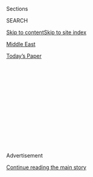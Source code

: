 <div id="app">

<div>

<div>

<div>

<div class="NYTAppHideMasthead css-1q2w90k e1suatyy0">

<div class="section css-ui9rw0 e1suatyy2">

<div class="css-eph4ug er09x8g0">

<div class="css-6n7j50">

</div>

<span class="css-1dv1kvn">Sections</span>

<div class="css-10488qs">

<span class="css-1dv1kvn">SEARCH</span>

</div>

[Skip to content](#site-content)[Skip to site index](#site-index)

</div>

<div id="masthead-section-label" class="css-1wr3we4 eaxe0e00">

[Middle
East](https://www.nytimes.com/section/world/middleeast)

</div>

<div class="css-10698na e1huz5gh0">

</div>

</div>

<div id="masthead-bar-one" class="section hasLinks css-15hmgas e1csuq9d3">

<div class="css-uqyvli e1csuq9d0">

</div>

<div class="css-1uqjmks e1csuq9d1">

</div>

<div class="css-9e9ivx">

[](https://myaccount.nytimes.com/auth/login?response_type=cookie&client_id=vi)

</div>

<div class="css-1bvtpon e1csuq9d2">

[Today’s
Paper](https://www.nytimes.com/section/todayspaper)

</div>

</div>

</div>

</div>

<div data-aria-hidden="false">

<div id="site-content" data-role="main">

<div>

<div class="css-1aor85t" style="opacity:0.000000001;z-index:-1;visibility:hidden">

<div class="css-1hqnpie">

<div class="css-epjblv">

<span class="css-17xtcya">[Middle
East](/section/world/middleeast)</span><span class="css-x15j1o">|</span><span class="css-fwqvlz">Plight
of Houthi Rebels Is Clear in Visit to Yemen’s
Capital</span>

</div>

<div class="css-k008qs">

<div class="css-1iwv8en">

<span class="css-18z7m18"></span>

<div>

</div>

</div>

<span class="css-1n6z4y">https://nyti.ms/2g3RIaf</span>

<div class="css-1705lsu">

<div class="css-4xjgmj">

<div class="css-4skfbu" data-role="toolbar" data-aria-label="Social Media Share buttons, Save button, and Comments Panel with current comment count" data-testid="share-tools">

  - 
  - 
  - 
  - 
    
    <div class="css-6n7j50">
    
    </div>

  - 

</div>

</div>

</div>

</div>

</div>

</div>

<div class="css-13pd83m">

</div>

<div id="top-wrapper" class="css-1sy8kpn">

<div id="top-slug" class="css-l9onyx">

Advertisement

</div>

[Continue reading the main
story](#after-top)

<div class="ad top-wrapper" style="text-align:center;height:100%;display:block;min-height:250px">

<div id="top" class="place-ad" data-position="top" data-size-key="top">

</div>

</div>

<div id="after-top">

</div>

</div>

<div id="sponsor-wrapper" class="css-1hyfx7x">

<div id="sponsor-slug" class="css-19vbshk">

Supported by

</div>

[Continue reading the main
story](#after-sponsor)

<div id="sponsor" class="ad sponsor-wrapper" style="text-align:center;height:100%;display:block">

</div>

<div id="after-sponsor">

</div>

</div>

<div class="css-1vkm6nb ehdk2mb0">

# Plight of Houthi Rebels Is Clear in Visit to Yemen’s Capital

</div>

<div class="css-79elbk" data-testid="photoviewer-wrapper">

<div class="css-z3e15g" data-testid="photoviewer-wrapper-hidden">

</div>

<div class="css-1a48zt4 ehw59r15" data-testid="photoviewer-children">

![<span class="css-16f3y1r e13ogyst0" data-aria-hidden="true">Bombed-out
homes in Sana, the capital of Yemen. A Saudi-led coalition has been
bombing Yemen to try to oust the Houthis, a rebel group aligned with
Iran that seized the capital in
2014.</span><span class="css-cnj6d5 e1z0qqy90" itemprop="copyrightHolder"><span class="css-1ly73wi e1tej78p0">Credit...</span><span><span>Tyler
Hicks/The New York
Times</span></span></span>](https://static01.nyt.com/images/2016/11/24/world/26HOUTHIS-2/26HOUTHIS-2-articleInline.jpg?quality=75&auto=webp&disable=upscale)

</div>

</div>

<div class="css-xt80pu e12qa4dv0">

<div class="css-18e8msd">

<div class="css-vp77d3 epjyd6m0">

<div class="css-1baulvz">

By [<span class="css-1baulvz last-byline" itemprop="name">Ben
Hubbard</span>](http://www.nytimes.com/by/ben-hubbard)

</div>

</div>

  - Nov. 26,
    2016

  - 
    
    <div class="css-4xjgmj">
    
    <div class="css-d8bdto" data-role="toolbar" data-aria-label="Social Media Share buttons, Save button, and Comments Panel with current comment count" data-testid="share-tools">
    
      - 
      - 
      - 
      - 
        
        <div class="css-6n7j50">
        
        </div>
    
      - 
    
    </div>
    
    </div>

</div>

</div>

<div class="section meteredContent css-1r7ky0e" name="articleBody" itemprop="articleBody">

<div class="css-1fanzo5 StoryBodyCompanionColumn">

<div class="css-53u6y8">

SANA, Yemen — Before the war, the Officers Club in downtown Sana was a
prime recreation destination, known for its pool and garden cafe.

Now, like much of Sana, the Yemeni capital, its bombed-out remnants are
controlled by gun-wielding rebels from the group known as the Houthis.
Dressed in ragtag uniforms and brimming with Islamist fervor, they
pointed out holes from airstrikes and the rubble that had once been the
Police Academy.

Still, they insisted that their seizure of the capital had been good for
[Yemen](http://www.nytimes.com/topic/destination/yemen).

“There was too much corruption and looting before,” said Masoud Saad,
19, who had dropped out of middle school to become a fighter. “We wanted
to present the true religion of God in a correct way.”

Once a provincial militant movement in the mountains of northern Yemen,
[the
Houthis](http://www.nytimes.com/2015/01/21/world/middleeast/who-are-the-houthis-of-yemen.html)
surged to prominence after they seized control of the country’s
northwest in 2014. Since then, they have pushed the national government
into exile and set off a new Middle Eastern war in which they are in the
cross hairs of an intensive bombardment campaign by Saudi Arabia and a
coalition of Arab countries.

</div>

</div>

<div class="css-1fanzo5 StoryBodyCompanionColumn">

<div class="css-53u6y8">

Now they are struggling to govern in the middle of a war that has ground
to a destructive stalemate.

In an interview in his car, because the Defense Ministry headquarters
had been bombed, Brig. Gen. Sharaf Luqman, a spokesman for Houthi-allied
military units, acknowledged that the front lines had scarcely moved in
the past year.

</div>

</div>

<div class="css-79elbk" data-testid="photoviewer-wrapper">

<div class="css-z3e15g" data-testid="photoviewer-wrapper-hidden">

</div>

<div class="css-1a48zt4 ehw59r15" data-testid="photoviewer-children">

![<span class="css-16f3y1r e13ogyst0" data-aria-hidden="true">A
nonfunctioning cement factory in Amran, Yemen, that was bombed twice by
the Saudi-led
coalition.</span><span class="css-cnj6d5 e1z0qqy90" itemprop="copyrightHolder"><span class="css-1ly73wi e1tej78p0">Credit...</span><span>Tyler
Hicks/The New York
Times</span></span>](https://static01.nyt.com/images/2016/11/24/world/26HOUTHIS-1/26HOUTHIS-1-articleInline.jpg?quality=75&auto=webp&disable=upscale)

</div>

</div>

<div class="css-1fanzo5 StoryBodyCompanionColumn">

<div class="css-53u6y8">

“We have lost everything, our infrastructure, and we have nothing left
to lose,” he said. “Now it is a long war of attrition.”

The Houthis’ control of such key territory has made them essential to
international efforts to end the conflict, leaving policy makers and
negotiators struggling to figure out what they want. And the group’s
anti-American stance rankles Washington, which used to count on the
Yemeni government as an ally against Al Qaeda and has aided Saudi Arabia
in its military campaign against the rebels.

</div>

</div>

<div class="css-1fanzo5 StoryBodyCompanionColumn">

<div class="css-53u6y8">

The rebels’ slogan is spray-painted on walls and checkpoints throughout
their territory: “God is great. Death to America. Death to Israel. Curse
on the Jews. Victory for Islam.”

The Houthi movement began as a religious revival in the 1990s among
Zaydi Muslims, an Arab religious minority in northern Yemen who sought
to push back against efforts by Saudi Arabia to spread its
fundamentalist version of Sunni Islam.

The group takes its name from its founder, Hussein Badr Eddin al-Houthi,
who was killed by Yemeni forces in 2004. His followers launched an
insurgency against the government, and developed as a guerrilla force in
a series of civil wars.

That background of insurgency rooted in backwater parts of the Arab
world’s poorest state forged the group into a strong fighting force but
gave it few skilled politicians, intellectuals or technocrats — a
weakness glaringly apparent during a recent visit by New York Times
journalists in
Sana.

</div>

</div>

<div style="max-width:100%;margin:0 auto">

<div class="css-17dprlf" data-id="100000004789834" data-slug="houthimap" style="max-width:600px">

</div>

</div>

<div class="css-1fanzo5 StoryBodyCompanionColumn">

<div class="css-53u6y8">

Much of the Houthis’ administration relies on civil servants who chafe
under their control and on followers of a former president, [Ali
Abdullah
Saleh](http://www.nytimes.com/2014/02/01/world/middleeast/even-out-of-office-a-wielder-of-great-power-in-yemen.html),
who has allied with them.

Further impeding their efforts at governance is the Saudi bombardment,
which has [gravely damaged an already weak
economy](http://www.nytimes.com/2016/11/14/world/middleeast/yemen-saudi-bombing-houthis-hunger.html "Times article")
and infrastructure.

</div>

</div>

<div class="css-1fanzo5 StoryBodyCompanionColumn">

<div class="css-53u6y8">

In interviews during a recent trip to Yemen, Houthi leaders and fighters
described themselves as “revolutionaries” in the mold of Hezbollah in
Lebanon or Hamas in Gaza, saying their aim was to cleanse the country of
corrupt leaders they considered beholden to foreign powers. In
describing their goals, they spouted beliefs that often clashed with
their behavior.

“I saw that they stood with justice and the oppressed,” said Majid Ali,
who dropped out of a Sana university to join the Houthis when they
seized the capital. “The goal was not to take control, but to help the
oppressed and the weak.”

But their enemies in Yemen and Saudi Arabia insist that the Houthis are
a dangerous proxy force being used by Iran to expand its influence and
challenge Saudi influence.

Analysts and diplomats who follow Yemen say the reality is somewhere in
between. While commonly considered Shiite, the Houthis’ Zaydi sect
differs significantly from Iran’s official Shiite creed, and
historically ties between the Houthis and Iran were not
strong.

</div>

</div>

<div class="css-79elbk" data-testid="photoviewer-wrapper">

<div class="css-z3e15g" data-testid="photoviewer-wrapper-hidden">

</div>

<div class="css-1a48zt4 ehw59r15" data-testid="photoviewer-children">

<div class="css-1xdhyk6 erfvjey0">

<span class="css-1ly73wi e1tej78p0">Image</span>

<div class="css-zjzyr8">

<div data-testid="lazyimage-container" style="height:261.64444444444445px">

</div>

</div>

</div>

<span class="css-16f3y1r e13ogyst0" data-aria-hidden="true">A camp of
displaced families in Yemen in
October.</span><span class="css-cnj6d5 e1z0qqy90" itemprop="copyrightHolder"><span class="css-1ly73wi e1tej78p0">Credit...</span><span>Tyler
Hicks/The New York Times</span></span>

</div>

</div>

<div class="css-1fanzo5 StoryBodyCompanionColumn">

<div class="css-53u6y8">

But their shared hatred for Saudi Arabia has brought them together in
the current conflict, and Iran has given the Houthis weapons and
technical help to attack Saudi forces along the border.

April Longley Alley, a Yemen analyst with the International Crisis
Group, said the Houthis’ surge out of the north to seize the capital had
been opportunistic. Their objectives included gaining a decisive stake
in national decision-making and in Yemen’s military and security
apparatus.

</div>

</div>

<div class="css-1fanzo5 StoryBodyCompanionColumn">

<div class="css-53u6y8">

What remains unclear, she said, is how the war has changed those goals.

“Now that they are in the capital, the question is how much of a stake
do they think they can hold on to after this experience with
governance,” she said.

During our 10-day trip to Sana and nearby provinces, it was clear that
the Houthis were in charge. Their authorities issued our visas,
determined what sites we could visit and assigned us a minder to make
sure we stuck to the program.

Houthi checkpoints dotted the roads, sometimes less than a mile apart,
and some of the scrappy young fighters who manned them struggled to read
our Houthi-issued permits before allowing us to pass. While this slowed
traffic, Houthi security measures have put a stop to the suicide
bombings and assassinations that used to be frequent in the capital,
perhaps their greatest achievement in governing.

When the internationally recognized Yemeni government of President Abdu
Rabbu Mansour Hadi fled Sana, much of the state bureaucracy remained.
Since then, the Houthis have worked with followers of Mr. Saleh, the
former president, who was [forced from power
in 2012](http://www.nytimes.com/2012/02/22/world/middleeast/yemen-votes-to-remove-ali-abdullah-saleh.html),
to extend their control over the weakened organs of the
state.

</div>

</div>

<div class="css-79elbk" data-testid="photoviewer-wrapper">

<div class="css-z3e15g" data-testid="photoviewer-wrapper-hidden">

</div>

<div class="css-1a48zt4 ehw59r15" data-testid="photoviewer-children">

<div class="css-1xdhyk6 erfvjey0">

<span class="css-1ly73wi e1tej78p0">Image</span>

<div class="css-zjzyr8">

<div data-testid="lazyimage-container" style="height:258.4561403508772px">

</div>

</div>

</div>

<span class="css-16f3y1r e13ogyst0" data-aria-hidden="true">Men praying
at the Majara camp for displaced Yemenis, in the town of
Hajjah.</span><span class="css-cnj6d5 e1z0qqy90" itemprop="copyrightHolder"><span class="css-1ly73wi e1tej78p0">Credit...</span><span>Tyler
Hicks/The New York Times</span></span>

</div>

</div>

<div class="css-1fanzo5 StoryBodyCompanionColumn">

<div class="css-53u6y8">

Many ministry buildings have been bombed by the Saudi-led coalition, and
those still intact are nearly empty, their employees staying home for
fear of airstrikes and because they are not being paid.

In many cases, the Houthis have installed their loyalists as overseers,
giving militants with few qualifications authority over civil servants
with significant experience.

</div>

</div>

<div class="css-1fanzo5 StoryBodyCompanionColumn">

<div class="css-53u6y8">

One Sana-based businessman recalled going to a police station to file a
complaint and finding a dozen officers unable to take action without
orders from their new Houthi boss.

To visit Sana’s main pediatric and maternity hospital, we had to get
permission from its new “director,” a Houthi in a robe and plastic
sandals who allowed that his sole qualification was a diploma in
nursing.

A nurse who had worked there for 16 years said he had not been paid in
two months and complained that the Houthis had no way to fund their
administration.

“And if you go out and protest to ask for your rights, they could take
you to prison,” he said, speaking on the condition of anonymity for fear
of arrest. “It’s all armed
militias.”

</div>

</div>

<div class="css-79elbk" data-testid="photoviewer-wrapper">

<div class="css-z3e15g" data-testid="photoviewer-wrapper-hidden">

</div>

<div class="css-1a48zt4 ehw59r15" data-testid="photoviewer-children">

<div class="css-1xdhyk6 erfvjey0">

<span class="css-1ly73wi e1tej78p0">Image</span>

<div class="css-zjzyr8">

<div data-testid="lazyimage-container" style="height:258.4561403508772px">

</div>

</div>

</div>

<span class="css-16f3y1r e13ogyst0" data-aria-hidden="true">A taxi
driver in Sana. Some Yemenis who have been living under Houthi rule said
the Saudi intervention had unified diverse forces against a common
enemy.</span><span class="css-cnj6d5 e1z0qqy90" itemprop="copyrightHolder"><span class="css-1ly73wi e1tej78p0">Credit...</span><span>Tyler
Hicks/The New York Times</span></span>

</div>

</div>

<div class="css-1fanzo5 StoryBodyCompanionColumn">

<div class="css-53u6y8">

Officially overseeing the Houthis’ attempt to govern is the High
Political Council, formed this year.

In an interview in the Republican Palace, Yemen’s equivalent of the
White House, the council’s head, Saleh al-Sammad, called the body “the
highest authority in the country,” but acknowledged that the state’s
main sources of income were out of its hands.

</div>

</div>

<div class="css-1fanzo5 StoryBodyCompanionColumn">

<div class="css-53u6y8">

The council took another hit in September when President Hadi moved
Yemen’s Central Bank, which paid the salaries of 1.2 million civil
servants, to the southern port city of Aden, where his rival
administration has a presence.

Mr. Sammad blamed Saudi Arabia, the United States and the United Nations
for Yemen’s growing humanitarian crisis, but said it would only
intensify people’s will to fight.

“Most of the Yemeni people are armed, and they consider Saudi Arabia
responsible for their humiliation,” he said. “The worse the economic
situation gets, the more people will be pushed toward confrontation and
the fronts.”

The Houthis’ fighting mettle and alliance with some Yemeni military
units has enabled them to stage painful attacks on Saudi Arabia and fire
ballistic missiles over the border, killing Saudi soldiers and
civilians.

The group’s endgame remains unclear, however. It has participated in
peace talks and agreed to a recent cease-fire, but the truce expired on
Monday, amid accusations by both sides of violations and with no sign of
when talks might resume.

Many Yemenis in the country’s south and east oppose what they see as a
Houthi coup, and measuring the depth of their support in areas
controlled by the Houthis is difficult.

Human rights organizations have accused the Houthis of indiscriminate
attacks on civilian areas, arbitrary arrests of political opponents and
torture. But some Yemenis who have been living under Houthi rule said
the Saudi intervention had unified diverse forces against a common
enemy.

“What brought the army together with Ansar Allah?” asked Tariq Mohammed,
a policeman in the town of Hajjah, using another name for the Houthis.
“The aggression against the country. That is what caused us to come
together as one hand.”

</div>

</div>

</div>

<div>

</div>

<div>

</div>

<div>

</div>

<div>

<div id="bottom-wrapper" class="css-1ede5it">

<div id="bottom-slug" class="css-l9onyx">

Advertisement

</div>

[Continue reading the main
story](#after-bottom)

<div id="bottom" class="ad bottom-wrapper" style="text-align:center;height:100%;display:block;min-height:90px">

</div>

<div id="after-bottom">

</div>

</div>

</div>

</div>

</div>

## Site Index

<div>

</div>

## Site Information Navigation

  - [© <span>2020</span> <span>The New York Times
    Company</span>](https://help.nytimes.com/hc/en-us/articles/115014792127-Copyright-notice)

<!-- end list -->

  - [NYTCo](https://www.nytco.com/)
  - [Contact
    Us](https://help.nytimes.com/hc/en-us/articles/115015385887-Contact-Us)
  - [Work with us](https://www.nytco.com/careers/)
  - [Advertise](https://nytmediakit.com/)
  - [T Brand Studio](http://www.tbrandstudio.com/)
  - [Your Ad
    Choices](https://www.nytimes.com/privacy/cookie-policy#how-do-i-manage-trackers)
  - [Privacy](https://www.nytimes.com/privacy)
  - [Terms of
    Service](https://help.nytimes.com/hc/en-us/articles/115014893428-Terms-of-service)
  - [Terms of
    Sale](https://help.nytimes.com/hc/en-us/articles/115014893968-Terms-of-sale)
  - [Site
    Map](https://spiderbites.nytimes.com)
  - [Help](https://help.nytimes.com/hc/en-us)
  - [Subscriptions](https://www.nytimes.com/subscription?campaignId=37WXW)

</div>

</div>

</div>

</div>
